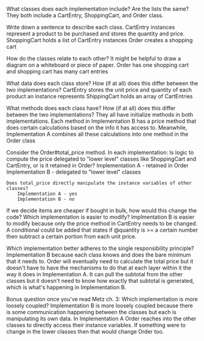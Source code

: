 What classes does each implementation include? Are the lists the same?
    They both include a CartEntry, ShoppingCart, and Order class.

Write down a sentence to describe each class.
    CartEntry instances represent a product to be purchased and stores the quantity and price.
    ShoppingCart holds a list of CartEntry instances
    Order creates a shopping cart

How do the classes relate to each other? It might be helpful to draw a diagram on a whiteboard or piece of paper.
    Order has one shopping cart and shopping cart has many cart entries

What data does each class store? How (if at all) does this differ between the two implementations?
    CartEntry stores the unit price and quantity of each product an instance represents
    ShippingCart holds an array of CartEntries 

What methods does each class have? How (if at all) does this differ between the two implementations?
    They all have initialize methods in both implementations.
    Each method in Implementation B has a price method that does certain calculations based on the info it has access to. Meanwhile, Implementation A combines all these calculations into one method in the Order class

Consider the Order#total_price method. In each implementation:
    Is logic to compute the price delegated to "lower level" classes like ShoppingCart and CartEntry, or is it retained in Order?
        Implementation A - retained in Order
        Implementation B - delegated to "lower level" classes


    Does total_price directly manipulate the instance variables of other classes?
        Implementation A - yes
        Implementation B - no

If we decide items are cheaper if bought in bulk, how would this change the code? Which implementation is easier to modify?
    Implmentation B is easier to modify because only the price method in CartEntry needs to be changed. A conditional could be added that states if @quantity is >= a certain number then subtract a certain portion from each unit price.

Which implementation better adheres to the single responsibility principle?
    Implementation B because each class knows and does the bare minimum that it needs to. Order will eventually need to calculate the total price but it doesn't have to have the mechanisms to do that at each layer within it the way it does in Implementation A. It can pull the subtotal from the other classes but it doesn't need to know how exactly that subtotal is generated, which is what's happening in Implementation B.

Bonus question once you've read Metz ch. 3: Which implementation is more loosely coupled?
    Implementation B is more loosely coupled because there is some communication happening between the classes but each is manipulating its own data. In Implementation A Order reaches into the other classes to directly access their instance variables. If something were to change in the lower classes then that would change Order too.
